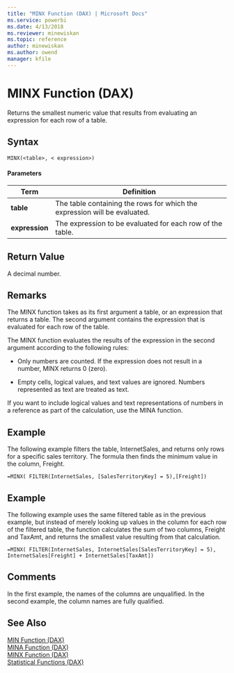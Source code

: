 ```yaml
---
title: "MINX Function (DAX) | Microsoft Docs"
ms.service: powerbi
ms.date: 4/13/2018
ms.reviewer: minewiskan
ms.topic: reference
author: minewiskan
ms.author: owend
manager: kfile
---
```

# MINX Function (DAX)
Returns the smallest numeric value that results from evaluating an expression for each row of a table.  
  
## Syntax  
  
```  
MINX(<table>, < expression>)  
```  
  
#### Parameters  
  
|Term|Definition|  
|--------|--------------|  
|**table**|The table containing the rows for which the expression will be evaluated.|  
|**expression**|The expression to be evaluated for each row of the table.|  
  
## Return Value  
A decimal number.  
  
## Remarks  
The MINX function takes as its first argument a table, or an expression that returns a table. The second argument contains the expression that is evaluated for each row of the table.  
  
The MINX function evaluates the results of the expression in the second argument according to the following rules:  
  
-   Only numbers are counted. If the expression does not result in a number, MINX returns 0 (zero).  
  
-   Empty cells, logical values, and text values are ignored. Numbers represented as text are treated as text.  
  
If you want to include logical values and text representations of numbers in a reference as part of the calculation, use the MINA function.  
  
## Example  
The following example filters the table, InternetSales, and returns only rows for a specific sales territory. The formula then finds the minimum value in the column, Freight.  
  
```  
=MINX( FILTER(InternetSales, [SalesTerritoryKey] = 5),[Freight])  
```  
  
## Example  
The following example uses the same filtered table as in the previous example, but instead of merely looking up values in the column for each row of the filtered table, the function calculates the sum of two columns, Freight and TaxAmt, and returns the smallest value resulting from that calculation.  
  
```  
=MINX( FILTER(InternetSales, InternetSales[SalesTerritoryKey] = 5), InternetSales[Freight] + InternetSales[TaxAmt])  
```  
  
## Comments  
In the first example, the names of the columns are unqualified. In the second example, the column names are fully qualified.  
  
## See Also  
[MIN Function &#40;DAX&#41;](min-function-dax.md)  
[MINA Function &#40;DAX&#41;](mina-function-dax.md)  
[MINX Function &#40;DAX&#41;](minx-function-dax.md)  
[Statistical Functions &#40;DAX&#41;](statistical-functions-dax.md)  
  
